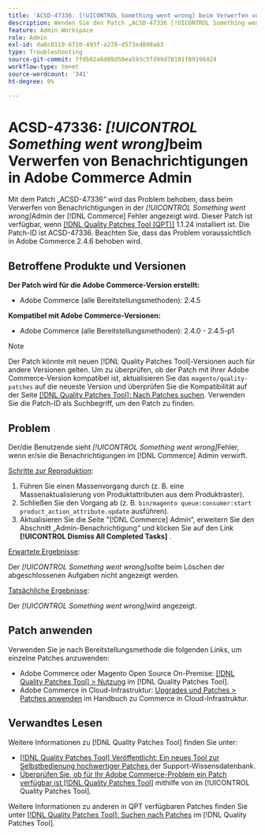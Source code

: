 ```yaml
---
title: 'ACSD-47336: [!UICONTROL Something went wrong] beim Verwerfen von Benachrichtigungen in Adobe Commerce Admin'
description: Wenden Sie den Patch „ACSD-47336 [!UICONTROL Something went wrong]" an, um das Problem in Adobe Commerce zu beheben, bei dem beim Verwerfen von Benachrichtigungen in "-admin [!DNL Commerce]  der Fehler angezeigt wird.
feature: Admin Workspace
role: Admin
exl-id: da0c0119-6720-493f-a278-d573ed898a63
type: Troubleshooting
source-git-commit: 7fdb02a6d89d50ea593c5fd99d78101f89198424
workflow-type: tm+mt
source-wordcount: '341'
ht-degree: 0%

---
```


# ACSD-47336: _[!UICONTROL Something went wrong]_&#x200B;beim Verwerfen von Benachrichtigungen in Adobe Commerce Admin

Mit dem Patch „ACSD-47336“ wird das Problem behoben, dass beim Verwerfen von Benachrichtigungen in der _[!UICONTROL Something went wrong]_&#x200B;Admin der [!DNL Commerce] Fehler angezeigt wird. Dieser Patch ist verfügbar, wenn [[!DNL Quality Patches Tool (QPT)]](https://experienceleague.adobe.com/de/docs/commerce-operations/tools/quality-patches-tool/quality-patches-tool-to-self-serve-quality-patches) 1.1.24 installiert ist. Die Patch-ID ist ACSD-47336. Beachten Sie, dass das Problem voraussichtlich in Adobe Commerce 2.4.6 behoben wird.

## Betroffene Produkte und Versionen

**Der Patch wird für die Adobe Commerce-Version erstellt:**

* Adobe Commerce (alle Bereitstellungsmethoden): 2.4.5

**Kompatibel mit Adobe Commerce-Versionen:**

* Adobe Commerce (alle Bereitstellungsmethoden): 2.4.0 - 2.4.5-p1

>[!NOTE]
>
>Der Patch könnte mit neuen [!DNL Quality Patches Tool]-Versionen auch für andere Versionen gelten. Um zu überprüfen, ob der Patch mit Ihrer Adobe Commerce-Version kompatibel ist, aktualisieren Sie das `magento/quality-patches` auf die neueste Version und überprüfen Sie die Kompatibilität auf der Seite [[!DNL Quality Patches Tool]: Nach Patches suchen](https://experienceleague.adobe.com/tools/commerce-quality-patches/index.html?lang=de). Verwenden Sie die Patch-ID als Suchbegriff, um den Patch zu finden.

## Problem

Der/die Benutzende sieht _[!UICONTROL Something went wrong]_&#x200B;Fehler, wenn er/sie die Benachrichtigungen im [!DNL Commerce] Admin verwirft.

<u>Schritte zur Reproduktion</u>:

1. Führen Sie einen Massenvorgang durch (z. B. eine Massenaktualisierung von Produktattributen aus dem Produktraster).
1. Schließen Sie den Vorgang ab (z. B. `bin/magento queue:consumer:start product_action_attribute.update` ausführen).
1. Aktualisieren Sie die Seite &quot;[!DNL Commerce] Admin“, erweitern Sie den Abschnitt „Admin-Benachrichtigung“ und klicken Sie auf den Link **[!UICONTROL Dismiss All Completed Tasks]** .

<u>Erwartete Ergebnisse</u>:

Der _[!UICONTROL Something went wrong]_&#x200B;sollte beim Löschen der abgeschlossenen Aufgaben nicht angezeigt werden.

<u>Tatsächliche Ergebnisse</u>:

Der _[!UICONTROL Something went wrong]_&#x200B;wird angezeigt.

## Patch anwenden

Verwenden Sie je nach Bereitstellungsmethode die folgenden Links, um einzelne Patches anzuwenden:

* Adobe Commerce oder Magento Open Source On-Premise: [[!DNL Quality Patches Tool] > Nutzung](/help/tools/quality-patches-tool/usage.md) im [!DNL Quality Patches Tool].
* Adobe Commerce in Cloud-Infrastruktur: [Upgrades und Patches > Patches anwenden](https://experienceleague.adobe.com/docs/commerce-cloud-service/user-guide/develop/upgrade/apply-patches.html?lang=de) im Handbuch zu Commerce in Cloud-Infrastruktur.

## Verwandtes Lesen

Weitere Informationen zu [!DNL Quality Patches Tool] finden Sie unter:

* [[!DNL Quality Patches Tool] Veröffentlicht: Ein neues Tool zur Selbstbedienung hochwertiger Patches ](https://experienceleague.adobe.com/de/docs/commerce-operations/tools/quality-patches-tool/quality-patches-tool-to-self-serve-quality-patches) der Support-Wissensdatenbank.
* [Überprüfen Sie, ob für Ihr Adobe Commerce-Problem ein Patch verfügbar ist [!DNL Quality Patches Tool]](/help/tools/quality-patches-tool/patches-available-in-qpt/check-patch-for-magento-issue-with-magento-quality-patches.md) mithilfe von im [!UICONTROL Quality Patches Tool].


Weitere Informationen zu anderen in QPT verfügbaren Patches finden Sie unter [[!DNL Quality Patches Tool]: Suchen nach Patches](https://experienceleague.adobe.com/tools/commerce-quality-patches/index.html?lang=de) im [!DNL Quality Patches Tool].
